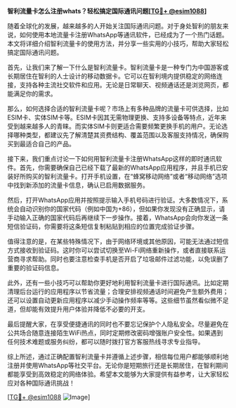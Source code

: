 **智利流量卡怎么注册whats？轻松搞定国际通讯问题[[TG💪+ @esim1088](https://t.me/s/esim1088)]**

随着全球化的发展，越来越多的人开始关注国际通讯问题。对于身处智利的朋友来说，如何使用本地流量卡注册WhatsApp等通讯软件，已经成为了一个热门话题。本文将详细介绍智利流量卡的使用方法，并分享一些实用的小技巧，帮助大家轻松搞定国际通讯问题。

首先，让我们来了解一下什么是智利流量卡。智利流量卡是一种专门为中国游客或长期居住在智利的人士设计的移动数据卡。它可以在智利境内提供稳定的网络连接，支持各种主流社交软件和应用。无论是日常聊天、视频通话还是浏览网页，都能满足你的需求。

那么，如何选择合适的智利流量卡呢？市场上有多种品牌的流量卡可供选择，比如ESIM卡、实体SIM卡等。ESIM卡因其无需物理更换、支持多设备等特点，近年来受到越来越多人的青睐。而实体SIM卡则更适合需要频繁更换手机的用户。无论选择哪种类型，都建议先了解清楚其资费结构、覆盖范围以及客服支持情况，确保购买到最适合自己的产品。

接下来，我们重点讨论一下如何用智利流量卡注册WhatsApp这样的即时通讯软件。首先，你需要确保自己已经下载了最新的WhatsApp应用程序，并且手机已安装好所购买的智利流量卡。打开手机设置，在“蜂窝移动网络”或者“移动网络”选项中找到新添加的流量卡信息，确认已启用数据服务。

然后，打开WhatsApp应用并按照提示输入手机号码进行验证。大多数情况下，系统会自动识别你的国家代码（例如中国为+86），但如果你发现没有正确显示，请手动输入正确的国家代码后再继续下一步操作。接着，WhatsApp会向你发送一条短信验证码，你需要将这条短信复制粘贴到相应的位置完成验证步骤。

值得注意的是，在某些特殊情况下，由于网络环境或其他原因，可能无法通过短信方式接收到验证码。这时你可以尝试切换至Wi-Fi网络重新操作，或者直接联系运营商寻求帮助。同时也要注意检查手机是否开启了垃圾邮件过滤功能，以免误删了重要的验证码信息。

此外，还有一些小技巧可以帮助你更好地利用智利流量卡进行国际通讯。比如定期清理后台运行的应用程序以节省流量；合理安排视频通话时间避免产生额外费用；还可以设置自动更新应用程序以减少手动操作频率等等。这些细节虽然看似微不足道，但却能有效提升用户体验并降低不必要的开支。

最后提醒大家，在享受便捷通讯的同时也不要忘记保护个人隐私安全。尽量避免在公共场合随意连接陌生WiFi热点，同时定期修改密码增强账户安全性。如果遇到任何技术难题或服务纠纷，都可以随时拨打官方客服热线寻求专业指导。

综上所述，通过正确配置智利流量卡并遵循上述步骤，相信每位用户都能够顺利地注册并使用WhatsApp等社交平台。无论你是短期旅行还是长期居住，在智利期间都能享受到高效稳定的网络体验。希望本文能够为大家提供有益参考，让大家轻松应对各种国际通讯挑战！

[[TG💪+ @esim1088](https://t.me/s/esim1088) ![Image](https://i.postimg.cc/4NQfJmqS/Snipaste-2025-05-13-00-14-12.png)]